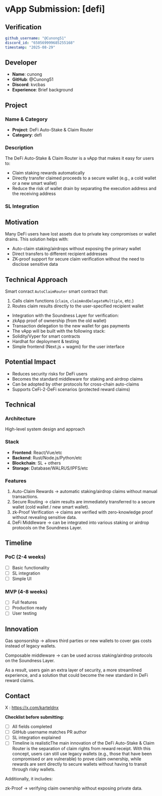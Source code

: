 # vApp Submission: [defi]

## Verification
```yaml
github_username: "@Cunong51"
discord_id: "650569999685255168"
timestamp: "2025-08-29"
```

## Developer
- **Name**: cunong
- **GitHub**: @Cunong51
- **Discord**: kvcbas
- **Experience**: Brief background

## Project

### Name & Category
- **Project**: DeFi Auto-Stake & Claim Router
- **Category**: defi

### Description
The DeFi Auto-Stake & Claim Router is a vApp that makes it easy for users to:
- Claim staking rewards automatically
- Directly transfer claimed proceeds to a secure wallet (e.g., a cold wallet or a new smart wallet)
- Reduce the risk of wallet drain by separating the execution address and the receiving address

### SL Integration  

## Motivation

Many DeFi users have lost assets due to private key compromises or wallet drains.
This solution helps with:
- Auto-claim staking/airdrops without exposing the primary wallet
- Direct transfers to different recipient addresses
- ZK-proof support for secure claim verification without the need to disclose sensitive data

## Technical Approach

Smart conract `AutoClaimRouter` smart contract that:
1. Calls claim functions (`claim`, `claimAndDelegateMultiple`, etc.)
2. Routes claim results directly to the user-specified recipient wallet
- Integration with the Soundness Layer for verification:
- zkApp proof of ownership (from the old wallet)
- Transaction delegation to the new wallet for gas payments
- The vApp will be built with the following stack:
- Solidity/Vyper for smart contracts
- Hardhat for deployment & testing
- Simple frontend (Next.js + wagmi) for the user interface

## Potential Impact

- Reduces security risks for DeFi users
- Becomes the standard middleware for staking and airdrop claims
- Can be adopted by other protocols for cross-chain auto-claims
- Supports CeFi-2-DeFi scenarios (protected reward claims)


## Technical

### Architecture
High-level system design and approach

### Stack
- **Frontend**: React/Vue/etc
- **Backend**: Rust/Node.js/Python/etc  
- **Blockchain**: SL + others
- **Storage**: Database/WALRUS/IPFS/etc

### Features
1. Auto-Claim Rewards → automatic staking/airdrop claims without manual transactions.
2. Secure Routing → claim results are immediately transferred to a secure wallet (cold wallet / new smart wallet).
3. zk-Proof Verification → claims are verified with zero-knowledge proof without revealing sensitive data.
4. DeFi Middleware → can be integrated into various staking or airdrop protocols on the Soundness Layer.

## Timeline

### PoC (2-4 weeks)
- [ ] Basic functionality
- [ ] SL integration
- [ ] Simple UI

### MVP (4-8 weeks)  
- [ ] Full features
- [ ] Production ready
- [ ] User testing

## Innovation
Gas sponsorship → allows third parties or new wallets to cover gas costs instead of legacy wallets.

Composable middleware → can be used across staking/airdrop protocols on the Soundness Layer.

As a result, users gain an extra layer of security, a more streamlined experience, and a solution that could become the new standard in DeFi reward claims.

## Contact
 X : https://x.com/karteldnx


**Checklist before submitting:**
- [ ] All fields completed
- [ ] GitHub username matches PR author  
- [ ] SL integration explained
- [ ] Timeline is realisticThe main innovation of the DeFi Auto-Stake & Claim Router is the separation of claim rights from reward receipt.
With this concept, users can still use legacy wallets (e.g., those that have been compromised or are vulnerable) to prove claim ownership, while rewards are sent directly to secure wallets without having to transit through risky wallets.

Additionally, it includes:

zk-Proof → verifying claim ownership without exposing private data.